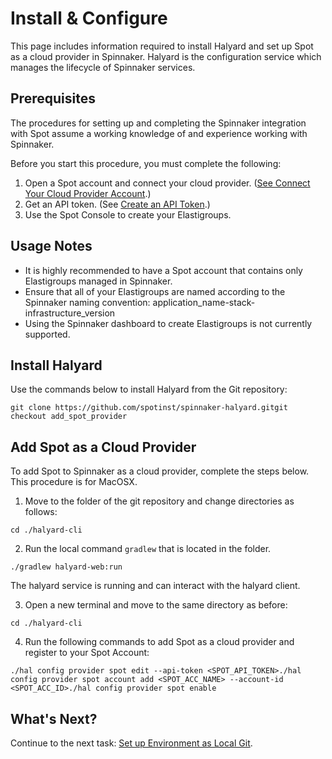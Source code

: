 # Install & Configure

This page includes information required to install Halyard and set up Spot as a cloud provider in Spinnaker. Halyard is the configuration service which manages the lifecycle of Spinnaker services.

## Prerequisites

The procedures for setting up and completing the Spinnaker integration with Spot assume a working knowledge of and experience working with Spinnaker.

Before you start this procedure, you must complete the following:

1. Open a Spot account and connect your cloud provider. ([See Connect Your Cloud Provider Account](https://help.spot.io/connect-your-cloud-provider-account/).)
2. Get an API token. (See [Create an API Token](https://docs.spot.io/spotinst-api/administration/create-an-api-token/).)
3. Use the Spot Console to create your Elastigroups.

## Usage Notes

- It is highly recommended to have a Spot account that contains only Elastigroups managed in Spinnaker.
- Ensure that all of your Elastigroups are named according to the Spinnaker naming convention: application_name-stack-infrastructure_version
- Using the Spinnaker dashboard to create Elastigroups is not currently supported.

## Install Halyard

Use the commands below to install Halyard from the Git repository:

`git clone https://github.com/spotinst/spinnaker-halyard.gitgit checkout add_spot_provider`

## Add Spot as a Cloud Provider

To add Spot to Spinnaker as a cloud provider, complete the steps below. This procedure is for MacOSX.

1. Move to the folder of the git repository and change directories as follows:

`cd ./halyard-cli`

2. Run the local command `gradlew` that is located in the folder.

`./gradlew halyard-web:run`

The halyard service is running and can interact with the halyard client.

3. Open a new terminal and move to the same directory as before:

`cd ./halyard-cli`

4. Run the following commands to add Spot as a cloud provider and register to your Spot Account:

```
./hal config provider spot edit --api-token <SPOT_API_TOKEN>./hal config provider spot account add <SPOT_ACC_NAME> --account-id <SPOT_ACC_ID>./hal config provider spot enable
```

## What's Next?

Continue to the next task: [Set up Environment as Local Git](tools-and-provisioning/spinnaker/set-up-environment-as-local-git).
